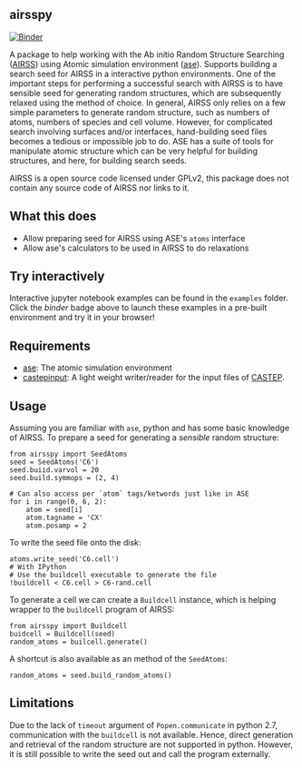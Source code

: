 airsspy
---------
[![Binder](https://mybinder.org/badge_logo.svg)](https://mybinder.org/v2/gh/zhubonan/airsspy/HEAD)

A package to help working with the Ab initio Random Structure Searching ([AIRSS](https://www.mtg.msm.cam.ac.uk/Codes/AIRSS))
using Atomic simulation environment ([ase](https://wiki.fysik.dtu.dk/ase/)).
Supports building a search seed for AIRSS in a interactive python environments.
One of the important steps for performing a successful search with AIRSS is to have sensible seed for generating 
random structures, which are subsequently relaxed using the method of choice.
In general, AIRSS only relies on a few simple parameters to generate random structure, such as numbers of atoms,
numbers of species and cell volume.
However, for complicated search involving surfaces and/or interfaces, hand-building seed files becomes a
tedious or impossible job to do.
ASE has a suite of tools for manipulate atomic structure which can be very helpful for building structures,
and here, for building search seeds.

AIRSS is a open source code licensed under GPLv2, 
this package does not contain any source code of AIRSS nor links to it.


What this does
--------------
* Allow preparing seed for AIRSS using ASE's `atoms` interface
* Allow ase's calculators to be used in AIRSS to do relaxations

Try interactively
-----------------
Interactive jupyter notebook examples can be found in the `examples` folder.
Click the *binder* badge above to launch these examples in a pre-built environment and try it in your browser!

Requirements
-----------
* [ase](https://wiki.fysik.dtu.dk/ase/): The atomic simulation environment
* [castepinput](https://gitlab.com/bz1/castepinput): A light weight writer/reader for the input files of [CASTEP](www.caste.org).

Usage
-----
Assuming you are familiar with `ase`, python and has some basic knowledge of AIRSS.
To prepare a seed for generating a *sensible* random structure:
```
from airsspy import SeedAtoms
seed = SeedAtoms('C6')
seed.buiid.varvol = 20
seed.build.symmops = (2, 4)

# Can also access per `atom` tags/ketwords just like in ASE
for i in range(0, 6, 2):
    atom = seed[i]
    atom.tagname = 'CX'
    atom.posamp = 2
```

To write the seed file onto the disk:
```
atoms.write_seed('C6.cell')
# With IPython
# Use the buildcell executable to generate the file
!buildcell < C6.cell > C6-rand.cell
```

To generate a cell we can create a `Buildcell` instance,
which is helping wrapper to the `buildcell` program of AIRSS:

```
from airsspy import Buildcell
buidcell = Buildcell(seed)
random_atoms = builcell.generate()
```

A shortcut is also available as an method of the `SeedAtoms`:
```
random_atoms = seed.build_random_atoms()
```

Limitations
-----------
Due to the lack of `timeout` argument of `Popen.communicate` in python 2.7,
communication with the `buildcell` is not available. Hence, direct generation and 
retrieval of the random structure are not supported in python. However, it is 
still possible to write the seed out and call the program externally.

